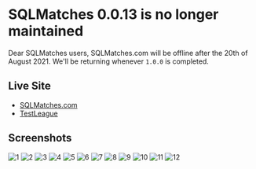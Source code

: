 # SQLMatches 0.0.13 is no longer maintained
Dear SQLMatches users, SQLMatches.com will be offline after the 20th of August 2021.
We'll be returning whenever `1.0.0` is completed.

## Live Site
- [SQLMatches.com](https://sqlmatches.com)
- [TestLeague](https://sqlmatches.com/c/TestLeague)

## Screenshots
![1](https://tinyurl.com/y3lyk7xg)
![2](https://tinyurl.com/yxjmepkw)
![3](https://tinyurl.com/y4wmmyjw)
![4](https://tinyurl.com/y6nbnt62)
![5](https://tinyurl.com/yxljenqt)
![6](https://tinyurl.com/y4wk7qml)
![7](https://tinyurl.com/y6x57t2j)
![8](https://tinyurl.com/y6x5dbkd)
![9](https://tinyurl.com/yypdjne5)
![10](https://tinyurl.com/y4t33vge)
![11](https://tinyurl.com/yxntnquy)
![12](https://tinyurl.com/yyd9tpbc)
